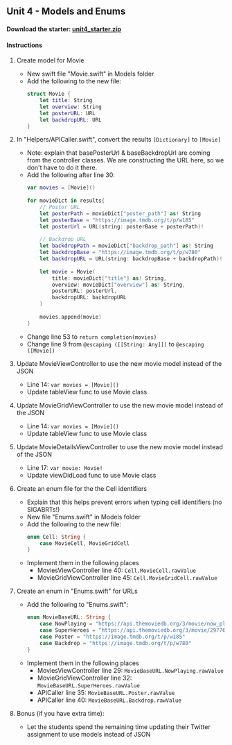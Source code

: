 ## Unit 4 - Models and Enums

#### Download the starter: [unit4_starter.zip](https://github.com/CodePath-at-UCI/ios-course/raw/master/Unit4/unit4_starter.zip)

#### Instructions 

1. Create model for Movie  
    - New swift file "Movie.swift" in Models folder  
    - Add the following to the new file:
        ```Swift
        struct Movie {
            let title: String
            let overview: String
            let posterURL: URL
            let backdropURL: URL
        }
        ```
            
2. In "Helpers/APICaller.swift", convert the results `[Dictionary]` to `[Movie]`
    - Note: explain that basePosterUrl & baseBackdropUrl are coming from the controller classes. We are constructing the URL here, so we don't have to do it there.
    - Add the following after line 30:
        ```Swift
        var movies = [Movie]()
                
        for movieDict in results{
            // Poster URL
            let posterPath = movieDict["poster_path"] as! String
            let posterBase = "https://image.tmdb.org/t/p/w185"
            let posterUrl = URL(string: posterBase + posterPath)!
                    
            // Backdrop URL
            let backdropPath = movieDict["backdrop_path"] as! String
            let backdropBase = "https://image.tmdb.org/t/p/w780"
            let backdropURL = URL(string: backdropBase + backdropPath)!
                            
            let movie = Movie(
                title: movieDict["title"] as! String,
                overview: movieDict["overview"] as! String,
                posterURL: posterUrl,
                backdropURL: backdropURL
            )
                    
            movies.append(movie)
        }
        ```
    - Change line 53 to `return completion(movies)`
    - Change line 9 from `@escaping ([[String: Any]])` to `@escaping ([Movie])`

3. Update MovieViewController to use the new movie model instead of the JSON
    - Line 14: `var movies = [Movie]()`
    - Update tableView func to use Movie class

4. Update MovieGridViewController to use the new movie model instead of the JSON
    - Line 14: `var movies = [Movie]()`
    - Update tableView func to use Movie class

5. Update MovieDetailsViewController to use the new movie model instead of the JSON
    - Line 17: `var movie: Movie!`
    - Update viewDidLoad func to use Movie class
    
6. Create an enum file for the the Cell identifiers 
    - Explain that this helps prevent errors when typing cell identifiers (no SIGABRTs!)
    - New file "Enums.swift" in Models folder
    - Add the following to the new file:
        ```Swift
        enum Cell: String {
            case MovieCell, MovieGridCell
        }
        ```
    - Implement them in the following places
        - MoviesViewController line 40: `Cell.MovieCell.rawValue`
        - MovieGridViewController line 45: `Cell.MovieGridCell.rawValue`

7. Create an enum in "Enums.swift" for URLs
    - Add the following to "Enums.swift":
        ```Swift
        enum MovieBaseURL: String {
            case NowPlaying = "https://api.themoviedb.org/3/movie/now_playing?api_key=a07e22bc18f5cb106bfe4cc1f83ad8ed"
            case SuperHeroes = "https://api.themoviedb.org/3/movie/297762/similar?api_key=a07e22bc18f5cb106bfe4cc1f83ad8ed"
            case Poster = "https://image.tmdb.org/t/p/w185"
            case Backdrop = "https://image.tmdb.org/t/p/w780"
        }
        ```
    - Implement them in the following places 
        - MoviesViewController line 29: `MovieBaseURL.NowPlaying.rawValue`
        - MovieGridViewController line 32: `MovieBaseURL.SuperHeroes.rawValue`
        - APICaller line 35: `MovieBaseURL.Poster.rawValue`
        - APICaller line 40: `MovieBaseURL.Backdrop.rawValue`

8. Bonus (if you have extra time):
    - Let the students spend the remaining time updating their Twitter assignment to use models instead of JSON
